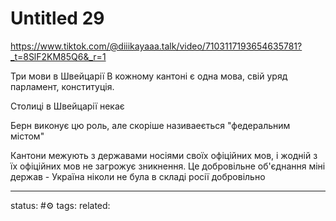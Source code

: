 # Untitled 29
https://www.tiktok.com/@diiikayaaa.talk/video/7103117193654635781?_t=8SlF2KM85Q6&_r=1

Три мови в Швейцарії
В кожному кантоні є одна мова, свій уряд парламент, конституція.

Столиці в Швейцарії некає

Берн виконує цю роль, але скоріше називаеється "федеральним містом"

Кантони межують з державами носіями своїх офіційних мов, і жодній з їх офіційних мов не загрожує зникнення.
Це добровільне об'єднання міні держав - Україна ніколи не була в складі росії добровільно

---
status: #⚙️ 
tags: 
related: 